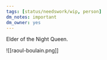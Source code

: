 ```yaml
---
tags: [status/needswork/wip, person]
dm_notes: important
dm_owner: yes
---
```


Elder of the Night Queen.

![[raoul-boulain.png]]
